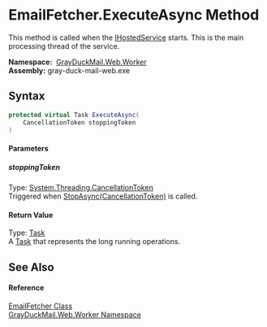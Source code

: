 EmailFetcher.ExecuteAsync Method
================================
This method is called when the [IHostedService][1] starts. This is the main processing thread of the service.

  **Namespace:**  [GrayDuckMail.Web.Worker][2]  
  **Assembly:** gray-duck-mail-web.exe

Syntax
------

```csharp
protected virtual Task ExecuteAsync(
	CancellationToken stoppingToken
)
```

#### Parameters

##### *stoppingToken*
Type: [System.Threading.CancellationToken][3]  
 Triggered when [StopAsync(CancellationToken)][4] is called.

#### Return Value
Type: [Task][5]  
 A [Task][5] that represents the long running operations. 

See Also
--------

#### Reference
[EmailFetcher Class][6]  
[GrayDuckMail.Web.Worker Namespace][2]  

[1]: https://docs.microsoft.com/dotnet/api/microsoft.extensions.hosting.ihostedservice
[2]: ../README.md
[3]: https://docs.microsoft.com/dotnet/api/system.threading.cancellationtoken
[4]: https://docs.microsoft.com/dotnet/api/microsoft.extensions.hosting.ihostedservice.stopasync#microsoft-extensions-hosting-ihostedservice-stopasync(system-threading-cancellationtoken)
[5]: https://docs.microsoft.com/dotnet/api/system.threading.tasks.task
[6]: README.md